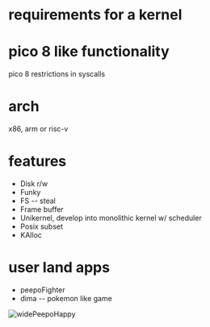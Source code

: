# requirements for a kernel

# pico 8 like functionality
pico 8 restrictions in syscalls

# arch
x86, arm or risc-v

# features
- Disk r/w
- Funky
- FS -- steal
- Frame buffer
- Unikernel, develop into monolithic kernel w/ scheduler
- Posix subset
- KAlloc

# user land apps
- peepoFighter
- dima -- pokemon like game


![widePeepoHappy](peepo-emotes/widePeepoHappy.png "test image")
